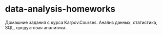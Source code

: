 # data-analysis-homeworks
Домашние задания с курса Karpov.Courses. Анализ данных, статистика, SQL, продуктовая аналитика.
